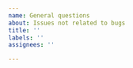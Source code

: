 ```yaml
---
name: General questions
about: Issues not related to bugs
title: ''
labels: ''
assignees: ''

---
```


<!-- Note that the quality of the generated images are usually not a bug, but limitation of our work. Also, if you want to use this work as your own font generator, please consider to use other repositories. This work is an academic work, not considering all the factors in real-world. We will close an issue that just complains about the generated quality. -->

<!-- Our work is for "few-shot font generation". It means that we train a model with a number of font libraries and then generate a new font with very small number of references (e.g., 8). Therefore, if your case is not the same this case, we will close the issue. You may have tried to work with your custom training fonts. Please check the other issues before upload the issue -->

<!-- LF-Font and MX-Font are based on "compositionally" of languages. For Chinese, we use https://commons.wikimedia.org/wiki/Commons:Chinese_characters_decomposition for the decomposition. If your character is not here, then our decomposition module will not work correctly. It is not a bug, therefore please make your own decomposition mappings. -->
